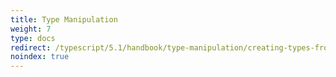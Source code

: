 ```yaml
---
title: Type Manipulation
weight: 7
type: docs
redirect: /typescript/5.1/handbook/type-manipulation/creating-types-from-types
noindex: true
---
```


